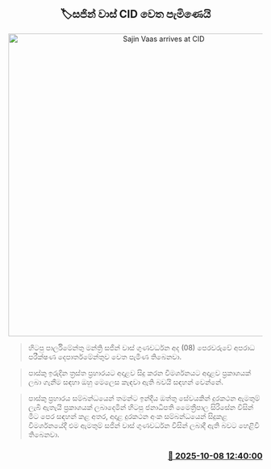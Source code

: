 <p align='center'><b><h2 align='center' title='Sajin Vaas arrives at CID'>🏷සජින් වාස් CID වෙත පැමිණෙයි</h2></b></p>
<p align='center'><img src='https://helakuru.sgp1.cdn.digitaloceanspaces.com/esana/images/lib/cid[1].jpg' width='600' alt='Sajin Vaas arrives at CID'></p>

> හිටපු පාර්ලිමේන්තු මන්ත්‍රි සජින් වාස් ගුණවර්ධන අද (08) පෙරවරුවේ අපරාධ පරීක්ෂණ දෙපාර්තමේන්තුව වෙත පැමිණ තිබෙනවා.

> පාස්කු ඉරුදින ත්‍රස්ත ප්‍රහාරයට අදාළව සිදු කරන විමර්ශනයට අදාළව ප්‍රකාශයක් ලබා ගැනීම සඳහා ඔහු මෙලෙස කැඳවා ඇති බවයි සඳහන් වෙන්නේ.

> පාස්කු ප්‍රහාරය සම්බන්ධයෙන් තමන්ට ඉන්දීය ඔත්තු සේවයකින් දුරකථන ඇමතුම් ලැබී ඇතැයි ප්‍රකාශයක් ලබාදෙමින් හිටපු ජනාධිපති මෛත්‍රීපාල සිරිසේන විසින් මීට පෙර සඳහන් කළ අතර, අදාළ දුරකථන අංක සම්බන්ධයෙන් සිදුකළ විමර්ශනයේදී එම ඇමතුම් සජින් වාස් ගුණවර්ධන විසින් ලබාදී ඇති බවට හෙළිවී තිබෙනවා.



<h3 align='right'><a href='https://www.helakuru.lk/esana/p/114304/'>📅 2025-10-08 12:40:00</a></h3>
